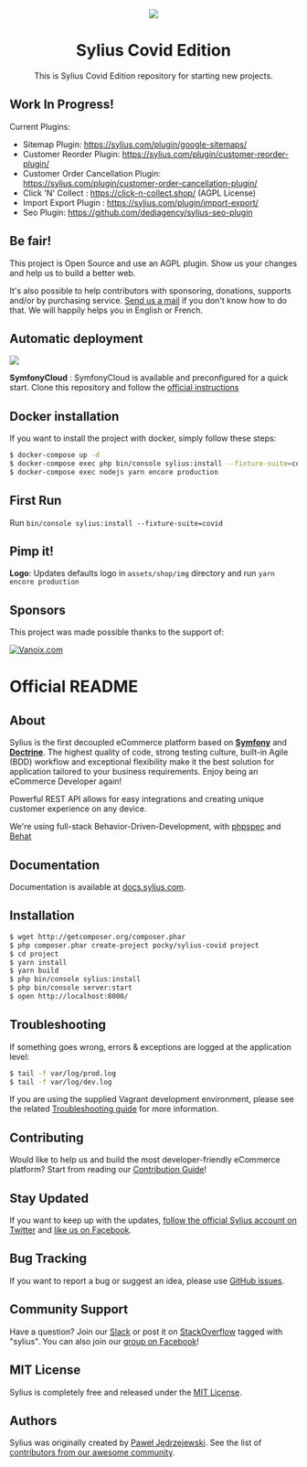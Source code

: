 <p align="center">
    <a href="https://sylius.com" target="_blank">
        <img src="https://demo.sylius.com/assets/shop/img/logo.png" />
    </a>
</p>

<h1 align="center">Sylius Covid Edition</h1>

<p align="center">This is Sylius Covid Edition repository for starting new projects.</p>

Work In Progress!
-----------------

Current Plugins:
- Sitemap Plugin: https://sylius.com/plugin/google-sitemaps/
- Customer Reorder Plugin: https://sylius.com/plugin/customer-reorder-plugin/
- Customer Order Cancellation Plugin: https://sylius.com/plugin/customer-order-cancellation-plugin/
- Click 'N' Collect : https://click-n-collect.shop/ (AGPL License)
- Import Export Plugin : https://sylius.com/plugin/import-export/
- Seo Plugin: https://github.com/dediagency/sylius-seo-plugin

Be fair!
--------

This project is Open Source and use an AGPL plugin. Show us your changes and help us to build a better web.

It's also possible to help contributors with sponsoring, donations, supports and/or by purchasing service. [Send us a mail](mailto:sylius-covid@alexandre.balmes.co) if you don't know how to do that. We will happily helps you in English or French.


Automatic deployment
--------------------
<p>
<a href="https://console.platform.sh/projects/create-project/?template=https://github.com/Sylius-Covid/Sylius-Covid.git" target="_blank" title="Deploy with Platform.sh">
    <img src="https://platform.sh/images/deploy/deploy-button-lg-blue.svg">
</a>
</p>

__SymfonyCloud__ :
SymfonyCloud is available and preconfigured for a quick start. Clone this repository and follow the [official instructions](https://symfony.com/doc/master/cloud/getting-started.html#creating-the-project-in-the-cloud)


Docker installation
-------------------
If you want to install the project with docker, simply follow these steps:

```bash
$ docker-compose up -d
$ docker-compose exec php bin/console sylius:install --fixture-suite=covid
$ docker-compose exec nodejs yarn encore production
```

First Run
---------

Run `bin/console sylius:install --fixture-suite=covid`

Pimp it!
--------

__Logo__: Updates defaults logo in `assets/shop/img` directory and run `yarn encore production`

Sponsors
--------

This project was made possible thanks to the support of:

<p align="center">

[![Vanoix.com](https://vanoix.com/assets/vanoix125.png "Vanoix give us some time")](https://vanoix.com)

</p>

# Official README

About
-----

Sylius is the first decoupled eCommerce platform based on [**Symfony**](http://symfony.com) and [**Doctrine**](http://doctrine-project.org). 
The highest quality of code, strong testing culture, built-in Agile (BDD) workflow and exceptional flexibility make it the best solution for application tailored to your business requirements. 
Enjoy being an eCommerce Developer again!

Powerful REST API allows for easy integrations and creating unique customer experience on any device.

We're using full-stack Behavior-Driven-Development, with [phpspec](http://phpspec.net) and [Behat](http://behat.org)

Documentation
-------------

Documentation is available at [docs.sylius.com](http://docs.sylius.com).

Installation
------------

```bash
$ wget http://getcomposer.org/composer.phar
$ php composer.phar create-project pocky/sylius-covid project
$ cd project
$ yarn install
$ yarn build
$ php bin/console sylius:install
$ php bin/console server:start
$ open http://localhost:8000/
```

Troubleshooting
---------------

If something goes wrong, errors & exceptions are logged at the application level:

```bash
$ tail -f var/log/prod.log
$ tail -f var/log/dev.log
```

If you are using the supplied Vagrant development environment, please see the related [Troubleshooting guide](etc/vagrant/README.md#Troubleshooting) for more information.

Contributing
------------

Would like to help us and build the most developer-friendly eCommerce platform? Start from reading our [Contribution Guide](https://docs.sylius.com/en/latest/contributing/)!

Stay Updated
------------

If you want to keep up with the updates, [follow the official Sylius account on Twitter](http://twitter.com/Sylius) and [like us on Facebook](https://www.facebook.com/SyliusEcommerce/).

Bug Tracking
------------

If you want to report a bug or suggest an idea, please use [GitHub issues](https://github.com/Sylius/Sylius/issues).

Community Support
-----------------

Have a question? Join our [Slack](https://slackinvite.me/to/sylius-devs) or post it on [StackOverflow](http://stackoverflow.com) tagged with "sylius". You can also join our [group on Facebook](https://www.facebook.com/groups/sylius/)!

MIT License
-----------

Sylius is completely free and released under the [MIT License](https://github.com/Sylius/Sylius/blob/master/LICENSE).

Authors
-------

Sylius was originally created by [Paweł Jędrzejewski](http://pjedrzejewski.com).
See the list of [contributors from our awesome community](https://github.com/Sylius/Sylius/contributors).
